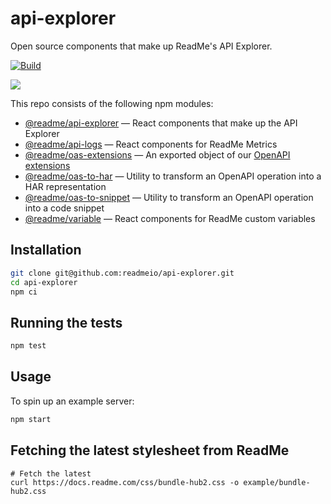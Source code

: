 # api-explorer

Open source components that make up ReadMe's API Explorer.

[![Build](https://github.com/readmeio/api-explorer/workflows/CI/badge.svg)](https://github.com/readmeio/api-explorer)

[![](https://d3vv6lp55qjaqc.cloudfront.net/items/1M3C3j0I0s0j3T362344/Untitled-2.png)](https://readme.io)

This repo consists of the following npm modules:

- [@readme/api-explorer](https://npm.im/@readme/api-explorer) — React components that make up the API Explorer
- [@readme/api-logs](https://npm.im/@readme/api-logs) — React components for ReadMe Metrics
- [@readme/oas-extensions](https://npm.im/@readme/oas-extensions) — An exported object of our [OpenAPI extensions](https://docs.readme.com/docs/swagger-extensions)
- [@readme/oas-to-har](https://npm.im/@readme/oas-to-har) — Utility to transform an OpenAPI operation into a HAR representation
- [@readme/oas-to-snippet](https://npm.im/@readme/oas-to-snippet) — Utility to transform an OpenAPI operation into a code snippet
- [@readme/variable](https://npm.im/@readme/variable) — React components for ReadMe custom variables

## Installation

```sh
git clone git@github.com:readmeio/api-explorer.git
cd api-explorer
npm ci
```

## Running the tests

```sh
npm test
```

## Usage

To spin up an example server:

```sh
npm start
```

## Fetching the latest stylesheet from ReadMe

```
# Fetch the latest
curl https://docs.readme.com/css/bundle-hub2.css -o example/bundle-hub2.css
```
